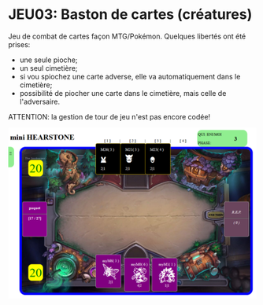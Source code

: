 # JEU03: Baston de cartes (créatures)

Jeu de combat de cartes façon MTG/Pokémon.
Quelques libertés ont été prises:
- une seule pioche;
- un seul cimetière;
- si vou spiochez une carte adverse, elle va automatiquement dans le cimetière;
- possibilité de piocher une carte dans le cimetière, mais celle de l'adversaire.

ATTENTION: la gestion de tour de jeu n'est pas encore codée!

![Screenshot](./copiesEcran/Capture.PNG)

